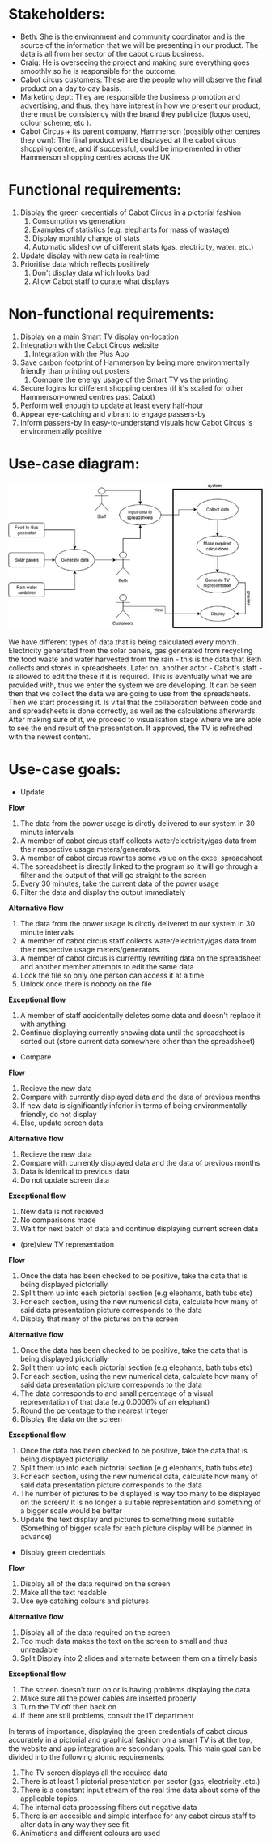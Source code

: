 Stakeholders:
=================================================================================
*   Beth: She is the environment and community coordinator and is the source of the information that we will be presenting in our product. The data is all from her sector of the cabot circus business.
*   Craig: He is overseeing the project and making sure everything goes smoothly so he is responsible for the outcome.
*   Cabot circus customers: These are the people who will observe the final product on a day to day basis.
*   Marketing dept: They are responsible the business promotion and advertising, and thus, they have interest in how we present our product, there must be consistency with the brand they publicize (logos used, colour scheme, etc ).
*   Cabot Circus + its parent company, Hammerson (possibly other centres they own): The final product will be displayed at the cabot circus shopping centre, and if successful, could be implemented in other Hammerson shopping centres across the UK.

Functional requirements:
=================================================================================
1.  Display the green credentials of Cabot Circus in a pictorial fashion
    1.  Consumption vs generation
    1.  Examples of statistics (e.g. elephants for mass of wastage)
    1.  Display monthly change of stats
    1.  Automatic slideshow of different stats (gas, electricity, water, etc.)
1.  Update display with new data in real-time
1.  Prioritise data which reflects positively
    1.  Don't display data which looks bad
    1.  Allow Cabot staff to curate what displays

Non-functional requirements:
=================================================================================
1.  Display on a main Smart TV display on-location
1.  Integration with the Cabot Circus website
    1. Integration with the Plus App
1.  Save carbon footprint of Hammerson by being more environmentally friendly than printing out posters
    1.  Compare the energy usage of the Smart TV vs the printing
1.  Secure logins for different shopping centres (if it's scaled for other Hammerson-owned centres past Cabot)
1.  Perform well enough to update at least every half-hour
1.  Appear eye-catching and vibrant to engage passers-by
1.  Inform passers-by in easy-to-understand visuals how Cabot Circus is environmentally positive

Use-case diagram:
=================================================================================
![alt text](https://github.com/kamenPB/Green-Credentials/blob/master/Portfolio%20A/PNG/use-case_diagram.jpg)

We have different types of data that is being calculated every month. Electricity generated from the solar panels, gas generated from recycling the food waste and water harvested from the rain - this is the data that Beth collects and stores in spreadsheets. Later on, another actor - Cabot's staff - is allowed to edit the these if it is required. This is eventually what we are provided with, thus we enter the system we are developing. It can be seen then that we collect the data we are going to use from the spreadsheets. Then we start processing it. Is vital that the collaboration between code and and spreadsheets is done correctly, as well as the calculations afterwards. After making sure of it, we proceed to visualisation stage where we are able to see the end result of the presentation. If approved, the TV is refreshed with the newest content. 

**Use-case goals:**
=================================================================================
* Update

**Flow**

1. The data from the power usage is dirctly delivered to our system in 30 minute intervals
1. A member of cabot circus staff collects water/electricity/gas data from their respective usage meters/generators.
1. A member of cabot circus rewrites some value on the excel spreadsheet
1. The spreadsheet is directly linked to the program so it will go through a filter and the output of that will go straight to the screen
1. Every 30 minutes, take the current data of the power usage 
1. Filter the data and display the output immediately

**Alternative flow**

1. The data from the power usage is dirctly delivered to our system in 30 minute intervals
1. A member of cabot circus staff collects water/electricity/gas data from their respective usage meters/generators.
1. A member of cabot circus is currently rewriting data on the spreadsheet and another member attempts to edit the same data
1. Lock the file so only one person can access it at a time
1. Unlock once there is nobody on the file

**Exceptional flow**

1. A member of staff accidentally deletes some data and doesn't replace it with anything
1. Continue displaying currently showing data until the spreadsheet is sorted out (store current data somewhere other than the spreadsheet)

* Compare

**Flow**

1. Recieve the new data
1. Compare with currently displayed data and the data of previous months
1. If new data is significantly inferior in terms of being environmentally friendly, do not display
1. Else, update screen data

**Alternative flow**

1. Recieve the new data
1. Compare with currently displayed data and the data of previous months
1. Data is identical to previous data
1. Do not update screen data

**Exceptional flow**

1. New data is not recieved
1. No comparisons made
1. Wait for next batch of data and continue displaying current screen data

* (pre)view TV representation 

**Flow**

1. Once the data has been checked to be positive, take the data that is being displayed pictorially
1. Split them up into each pictorial section (e.g elephants, bath tubs etc)
1. For each section, using the new numerical data, calculate how many of said data presentation picture corresponds to the data
1. Display that many of the pictures on the screen

**Alternative flow**

1. Once the data has been checked to be positive, take the data that is being displayed pictorially
1. Split them up into each pictorial section (e.g elephants, bath tubs etc)
1. For each section, using the new numerical data, calculate how many of said data presentation picture corresponds to the data
1. The data corresponds to and small percentage of a visual representation of that data (e.g 0.0006% of an elephant)
1. Round the percentage to the nearest Integer
1. Display the data on the screen

**Exceptional flow**

1. Once the data has been checked to be positive, take the data that is being displayed pictorially
1. Split them up into each pictorial section (e.g elephants, bath tubs etc)
1. For each section, using the new numerical data, calculate how many of said data presentation picture corresponds to the data
1. The number of pictures to be displayed is way too many to be displayed on the screen/ It is no longer a suitable representation and something of a bigger scale would be better
1. Update the text display and pictures to something more suitable (Something of bigger scale for each picture display will be planned in advance)

* Display green credentials

**Flow**

1. Display all of the data required on the screen
1. Make all the text readable
1. Use eye catching colours and pictures

**Alternative flow**

1. Display all of the data required on the screen
1. Too much data makes the text on the screen to small and thus unreadable
1. Split Display into 2 slides and alternate between them on a timely basis

**Exceptional flow**

1. The screen doesn't turn on or is having problems displaying the data
1. Make sure all the power cables are inserted properly
1. Turn the TV off then back on
1. If there are still problems, consult the IT department

In terms of importance, displaying the green credentials of cabot circus accurately in a pictorial and graphical fashion on a smart TV is at the top, the website and app integration are secondary goals. This main goal can be divided into the following atomic requirements:
1. The TV screen displays all the required data
1. There is at least 1 pictorial presentation per sector (gas, electricity .etc.)
1. There is a constant input stream of the real time data about some of the applicable topics.
1. The internal data processing filters out negative data
1. There is an accesible and simple interface for any cabot circus staff to alter data in any way they see fit
1. Animations and different colours are used
